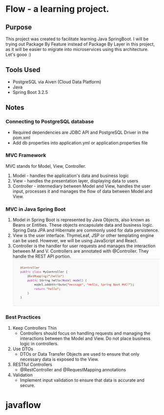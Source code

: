 # Flow - a learning project.

## Purpose
This project was created to facilitate learning Java SpringBoot. I will be trying out Package By Feature instead of Package By Layer in this project, as it will be easier to migrate into microservices using this architecture. Let's gooo :)

## Tools Used
* PostgreSQL via Aiven (Cloud Data Platform)
* Java
* Spring Boot 3.2.5

## Notes
### Connecting to PostgreSQL database
* Required dependencies are JDBC API and PostgreSQL Driver in the pom.xml
* Add db properties into application.yml or application.properties file

### MVC Framework
MVC stands for Model, View, Controller.
1. Model - handles the application's data and business logic
2. View - handles the presentation layer, displaying data to users
3. Controller - intermediary between Model and View, handles the user input, processes it and manages the flow of data between Model and View.

### MVC in Java Spring Boot
1. Model in Spring Boot is represented by Java Objects, also known as Beans or Entities. These objects encapsulate data and business logic. 
Spring Data JPA and Hibernate are commonly used for data persistence.
2. View is the user interface. ThymeLeaf, JSP or other templating engine can be used. However, we will be using JavaScript and React.
3. Controller is the handler for user requests and manages the interaction between M and V.
Controllers are annotated with @Controller. They handle the REST API portion.
![img_1.png](img_1.png)

### Best Practices
1. Keep Controllers Thin
    * Controllers should focus on handling requests and managing the interactions between the Model and View. Do not place business logic in controllers.
2. Use DTOs
    * DTOs or Data Transfer Objects are used to ensure that only necessary data is exposed to the View.
3. RESTful Controllers
    * @RestController and @RequestMapping annotations
4. Validation
    * Implement input validation to ensure that data is accurate and secure.
# javaflow
